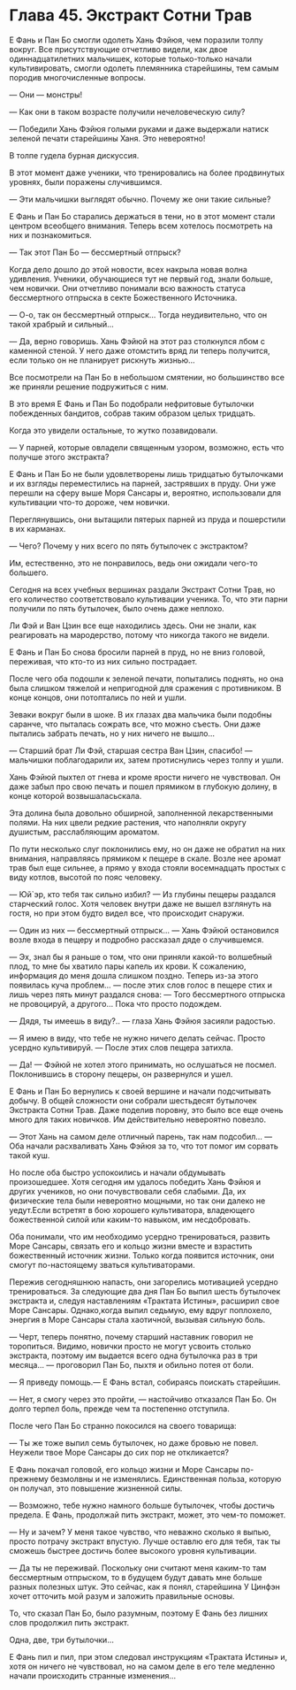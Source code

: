 # Глава 45. Экстракт Сотни Трав


Е Фань и Пан Бо смогли одолеть Хань Фэйюя, чем поразили толпу вокруг. Все присутствующие отчетливо видели, как двое одиннадцатилетних мальчишек, которые только-только начали культивировать, смогли одолеть племянника старейшины, тем самым породив многочисленные вопросы.

— Они — монстры!

— Как они в таком возрасте получили нечеловеческую силу?

— Победили Хань Фэйюя голыми руками и даже выдержали натиск зеленой печати старейшины Ханя. Это невероятно!

В толпе гудела бурная дискуссия.

В этот момент даже ученики, что тренировались на более продвинутых уровнях, были поражены случившимся.

— Эти мальчишки выглядят обычно. Почему же они такие сильные?

Е Фань и Пан Бо старались держаться в тени, но в этот момент стали центром всеобщего внимания. Теперь всем хотелось посмотреть на них и познакомиться.

— Так этот Пан Бо — бессмертный отпрыск?

Когда дело дошло до этой новости, всех накрыла новая волна удивления. Ученики, обучающиеся тут не первый год, знали больше, чем новички. Они отчетливо понимали всю важность статуса бессмертного отпрыска в секте Божественного Источника.

— О-о, так он бессмертный отпрыск… Тогда неудивительно, что он такой храбрый и сильный…

— Да, верно говоришь. Хань Фэйюй на этот раз столкнулся лбом с каменной стеной. У него даже отомстить вряд ли теперь получится, если только он не планирует рискнуть жизнью…

Все посмотрели на Пан Бо в небольшом смятении, но большинство все же приняли решение подружиться с ним.

В это время Е Фань и Пан Бо подобрали нефритовые бутылочки побежденных бандитов, собрав таким образом целых тридцать.

Когда это увидели остальные, то жутко позавидовали.

— У парней, которые овладели священным узором, возможно, есть что получше этого экстракта?

Е Фань и Пан Бо не были удовлетворены лишь тридцатью бутылочками и их взгляды переместились на парней, застрявших в пруду. Они уже перешли на сферу выше Моря Сансары и, вероятно, использовали для культивации что-то дороже, чем новички.

Переглянувшись, они вытащили пятерых парней из пруда и пошерстили в их карманах.

— Чего? Почему у них всего по пять бутылочек с экстрактом?

Им, естественно, это не понравилось, ведь они ожидали чего-то большего.

Сегодня на всех учебных вершинах раздали Экстракт Сотни Трав, но его количество соответствовало культивации ученика. То, что эти парни получили по пять бутылочек, было очень даже неплохо.

Ли Фэй и Ван Цзин все еще находились здесь. Они не знали, как реагировать на мародерство, потому что никогда такого не видели.

Е Фань и Пан Бо снова бросили парней в пруд, но не вниз головой, переживая, что кто-то из них сильно пострадает.

После чего оба подошли к зеленой печати, попытались поднять, но она была слишком тяжелой и непригодной для сражения с противником. В конце концов, они потоптались по ней и ушли.

Зеваки вокруг были в шоке. В их глазах два мальчика были подобны саранче, что пыталась сожрать все, что можно съесть. Они даже пытались забрать печать, но у них ничего не вышло…

— Старший брат Ли Фэй, старшая сестра Ван Цзин, спасибо! — мальчишки поблагодарили их, затем протиснулись через толпу и ушли.

Хань Фэйюй пыхтел от гнева и кроме ярости ничего не чувствовал. Он даже забыл про свою печать и пошел прямиком в глубокую долину, в конце которой возвышаласьскала.

Эта долина была довольно обширной, заполненной лекарственными полями. На них цвели редкие растения, что наполняли округу душистым, расслабляющим ароматом.

По пути несколько слуг поклонились ему, но он даже не обратил на них внимания, направляясь прямиком к пещере в скале. Возле нее аромат трав был еще сильнее, а прямо у входа стояли восемнадцать простых с виду котлов, высотой по пояс человеку.

— Юй`эр, кто тебя так сильно избил? — Из глубины пещеры раздался старческий голос. Хотя человек внутри даже не вышел взглянуть на гостя, но при этом будто видел все, что происходит снаружи.

— Один из них — бессмертный отпрыск… — Хань Фэйюй остановился возле входа в пещеру и подробно рассказал дяде о случившемся.

— Эх, знал бы я раньше о том, что они приняли какой-то волшебный плод, то мне бы хватило пары капель их крови. К сожалению, информация до меня дошла слишком поздно. Теперь из-за этого появилась куча проблем… — после этих слов голос в пещере стих и лишь через пять минут раздался снова: — Того бессмертного отпрыска не провоцируй, а другого… Пока что просто подождем.

— Дядя, ты имеешь в виду?.. — глаза Хань Фэйюя засияли радостью.

— Я имею в виду, что тебе не нужно ничего делать сейчас. Просто усердно культивируй. — После этих слов пещера затихла.

— Да! — Фэйюй не хотел этого принимать, но ослушаться не посмел. Поклонившись в сторону пещеры, он развернулся и ушел.

Е Фань и Пан Бо вернулись к своей вершине и начали подсчитывать добычу. В общей сложности они собрали шестьдесят бутылочек Экстракта Сотни Трав. Даже поделив поровну, это было все еще очень много для таких новичков. Им действительно невероятно повезло.

— Этот Хань на самом деле отличный парень, так нам подсобил… — Оба начали расхваливать Хань Фэйюя за то, что тот помог им сорвать такой куш.

Но после оба быстро успокоились и начали обдумывать произошедшее. Хотя сегодня им удалось победить Хань Фэйюя и других учеников, но они почувствовали себя слабыми. Да, их физические тела были невероятно мощными, но так они далеко не уедут.Если встретят в бою хорошего культиватора, владеющего божественной силой или каким-то навыком, им несдобровать.

Оба понимали, что им необходимо усердно тренироваться, развить Море Сансары, связать его и кольцо жизни вместе и взрастить божественный источник жизни. Только когда появится источник, они смогут по-настоящему зваться культиваторами.

Пережив сегодняшнюю напасть, они загорелись мотивацией усердно тренироваться. За следующие два дня Пан Бо выпил шесть бутылочек экстракта и, следуя наставлениям «Трактата Истины», расширил свое Море Сансары. Однако,когда выпил седьмую, ему вдруг поплохело, энергия в Море Сансары стала хаотичной, вызывая сильную боль.

— Черт, теперь понятно, почему старший наставник говорил не торопиться. Видимо, новички просто не могут усвоить столько экстракта, поэтому им выдается всего одна бутылочка раз в три месяца… — проговорил Пан Бо, пыхтя и обильно потея от боли.

— Я приведу помощь.— Е Фань встал, собираясь поискать старейшин.

— Нет, я смогу через это пройти, — настойчиво отказался Пан Бо. Он долго терпел боль, прежде чем та постепенно отступила.

После чего Пан Бо странно покосился на своего товарища: 

— Ты же тоже выпил семь бутылочек, но даже бровью не повел. Неужели твое Море Сансары до сих пор не откликается?

Е Фань покачал головой, его кольцо жизни и Море Сансары по-прежнему безмолвны и не изменялись. Единственная польза, которую он получал, это повышение жизненной силы.

— Возможно, тебе нужно намного больше бутылочек, чтобы достичь предела. Е Фань, продолжай пить экстракт, может, это чем-то поможет.

— Ну и зачем? У меня такое чувство, что неважно сколько я выпью, просто потрачу экстракт впустую. Лучше оставлю его для тебя, так ты сможешь быстрее достичь более высокого уровня культивации.

— Да ты не переживай. Поскольку они считают меня каким-то там бессмертным отпрыском, то в будущем будут давать мне больше разных полезных штук. Это сейчас, как я понял, старейшина У Цинфэн хочет отточить мой разум и заложить правильные основы.

То, что сказал Пан Бо, было разумным, поэтому Е Фань без лишних слов продолжил пить экстракт.

Одна, две, три бутылочки…

Е Фань пил и пил, при этом следовал инструкциям «Трактата Истины» и, хотя он ничего не чувствовал, но на самом деле в его теле медленно начали происходить странные изменения…
